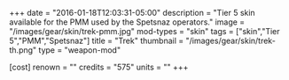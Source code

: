 +++
date = "2016-01-18T12:03:31-05:00"
description = "Tier 5 skin available for the PMM used by the Spetsnaz operators."
image = "/images/gear/skin/trek-pmm.jpg"
mod-types = "skin"
tags = ["skin","Tier 5","PMM","Spetsnaz"]
title = "Trek"
thumbnail = "/images/gear/skin/trek-th.png"
type = "weapon-mod"

[cost]
  renown = ""
  credits = "575"
  units = ""
+++
